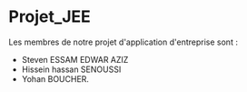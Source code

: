 # Projet_JEE
 
Les membres de notre projet d'application d'entreprise sont :

- Steven ESSAM EDWAR AZIZ
- Hissein hassan SENOUSSI 
- Yohan BOUCHER.
